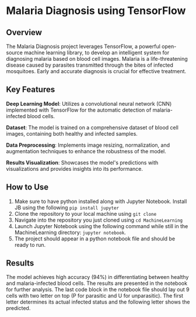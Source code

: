 # Malaria Diagnosis using TensorFlow

## Overview
The Malaria Diagnosis project leverages TensorFlow, a powerful open-source machine learning library, 
to develop an intelligent system for diagnosing malaria based on blood cell images.
Malaria is a life-threatening disease caused by parasites transmitted through the bites of infected mosquitoes. 
Early and accurate diagnosis is crucial for effective treatment.

## Key Features
**Deep Learning Model**: Utilizes a convolutional neural network (CNN) implemented with TensorFlow for the automatic detection of malaria-infected blood cells.

**Dataset**: The model is trained on a comprehensive dataset of blood cell images, containing both healthy and infected samples.

**Data Preprocessing**: Implements image resizing, normalization, and augmentation techniques to enhance the robustness of the model.

**Results Visualization**: Showcases the model's predictions with visualizations and provides insights into its performance.

## How to Use
1. Make sure to have python installed along with Jupyter Notebook. Install JB using the following ```pip install jupyter```
2. Clone the repository to your local machine using  ```git clone```
3. Navigate into the repository you just cloned using ```cd MachineLearning```
4. Launch Jupyter Notebook using the following command while still in the MachineLearning directory: ```jupyter notebook```.
5. The project should appear in a python notebook file and should be ready to run.

## Results
The model achieves high accuracy (94%) in differentiating between healthy and malaria-infected blood cells. 
The results are presented in the notebook for further analysis.
The last code block in the notebook file should lay out 9 cells with two letter on top (P for parasitic and U for unparasitic).
The first letter determines its actual infected status and the following letter shows the predicted.
